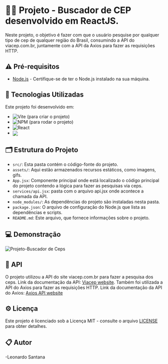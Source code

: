 # 👨‍💻 Projeto - Buscador de CEP desenvolvido em ReactJS. 

Neste projeto, o objetivo é fazer com que o usuário pesquise por qualquer tipo de cep de qualquer região do Brasil, consumindo a API do viacep.com.br, juntamente com a API da Axios para fazer as requisições HTTP.

## ⚠ Pré-requisitos

- [Node.js](https://nodejs.org/) - Certifique-se de ter o Node.js instalado na sua máquina.

## 🚀 Tecnologias Utilizadas

Este projeto foi desenvolvido em: 
 
- ![Vite](https://img.shields.io/badge/vite-%23646CFF.svg?style=for-the-badge&logo=vite&logoColor=yellow) (para criar o projeto)
- ![NPM](https://img.shields.io/badge/NPM-%23CB3837.svg?style=for-the-badge&logo=npm&logoColor=white) (para rodar o projeto)
- <img align="center" alt="React" src="https://img.shields.io/badge/React-20232A?style=for-the-badge&logo=react&logoColor=61DAFB" />  
- <img align="center" src="https://img.shields.io/badge/CSS3-1572B6?style=for-the-badge&logo=css3&logoColor=white">


## 🗂 Estrutura do Projeto

- `src/`: Esta pasta contém o código-fonte do projeto.
- `assets/`: Aqui estão armazenados recursos estáticos, como imagens, gifs.
- `App.jsx`: Componente principal onde está localizado o código principal do projeto contendo a lógica para fazer as pesquisas via ceps.
- `services/api.jsx`: pasta com o arquivo api.jsx onde acontece a chamada da API.
- `node_modules/`: As dependências do projeto são instaladas nesta pasta.
- `package.json`: O arquivo de configuração do Node.js que lista as dependências e scripts.
- `README.md`: Este arquivo, que fornece informações sobre o projeto.


## 💻 Demonstração

![Projeto-Buscador de Ceps](./src/assets/Projeto4.gif)

## 🚀 API

O projeto utilizou a API do site viacep.com.br para fazer a pesquisa dos ceps. Link da documentação da API: [Viacep website](https://viacep.com.br/). Também foi utilizada a API do Axios para fazer as requisições HTTP. Link da documentação da API do Axios: [Axios API website](https://axios-http.com/docs/api_intro) 

## ⚙ Licença

Este projeto é licenciado sob a Licença MIT - consulte o arquivo [LICENSE](LICENSE) para obter detalhes.

## 📋 Autor

-Leonardo Santana
